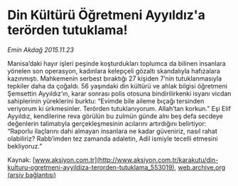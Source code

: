 # Din Kültürü Öğretmeni Ayyıldız'a terörden tutuklama!

*Emin Akdağ 2015.11.23*

<div class="pNewsDetailMainContent ctx_content" itemprop="articleBody">
 <p>
  Manisa’daki hayır işleri peşinde koşturdukları toplumca da bilinen insanlara yönelen son operasyon, kadınlara kelepçeli gözaltı skandalıyla hafızalara kazınmıştı. Mahkemenin serbest bıraktığı 27 kişiden 7’nin tutuklanmasıyla tepkiler daha da çoğaldı. 56 yaşındaki din kültürü ve ahlak bilgisi öğretmeni Şemsettin Ayyıldız’ın, karar sonrası polis otosuna bindirilirkenki isyanı vicdan sahiplerinin yüreklerini burktu: “Evimde bile aileme bıçağı tersinden veriyorum ki ürkmesinler. Terörden tutuklanıyorum. Allah’tan korkun.” Eşi Elif Ayyıldız, kendilerine reva görülün bu zulmün günde alnı beş defa secdeye değenlerin talimatıyla gerçekleşmesinin acılarını artırdığını belirtiyor: “Raporlu ilaçlarını dahi almayan insanlara ne kadar güveniriz, nasıl rahat olabiliriz? Rabb’imden tez zamanda adaletin, Adil ismiyle tecelli etmesini bekliyoruz.”
 </p>
</div>


Kaynak: [www.aksiyon.com.tr](http://www.aksiyon.com.tr/karakutu/din-kulturu-ogretmeni-ayyildiza-terorden-tutuklama_553019), [web.archive.org (arşiv bağlantısı)](http://web.archive.org/web/20151125164409/http://www.aksiyon.com.tr/karakutu/din-kulturu-ogretmeni-ayyildiza-terorden-tutuklama_553019)
